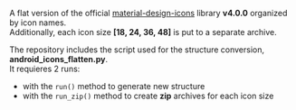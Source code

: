 A flat version of the official [material-design-icons](https://github.com/google/material-design-icons) library **v4.0.0** organized by icon names.  
Additionally, each icon size **[18, 24, 36, 48]** is put to a separate archive.

The repository includes the script used for the structure conversion, **android_icons_flatten.py**.  
It requieres 2 runs:

- with the `run()` method to generate new structure
- with the `run_zip()` method to create **zip** archives for each icon size
